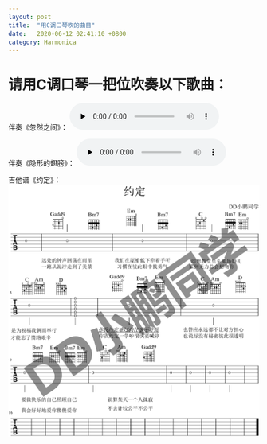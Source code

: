 ```yaml
---
layout: post
title:  "用C调口琴吹的曲目"
date:   2020-06-12 02:41:10 +0800
category: Harmonica
---
```


# 请用C调口琴一把位吹奏以下歌曲：

伴奏《忽然之间》：
<audio id="audio" controls="" preload="none"><source id="mp3" src="https://onedrive.gimhoy.com/1drv/aHR0cHM6Ly8xZHJ2Lm1zL3UvcyFBb213UmVFb1J6XzNnc3BkTXlDZGVpcWM1X0ZFcHc/ZT12R0dzVHI=.mp3"></audio>

伴奏《隐形的翅膀》：
<audio id="audio" controls="" preload="none"><source id="mp3" src="https://onedrive.gimhoy.com/1drv/aHR0cHM6Ly8xZHJ2Lm1zL3UvcyFBb213UmVFb1J6XzNnc3R6Q0JEV2p3TzBLTGlNckE/ZT01cFpHYm0=.mp3"></audio>


吉他谱《约定》：
![avatar](https://github.com/dxp432/Cloud-disk/blob/master/img/%E7%BA%A6%E5%AE%9A%E5%90%89%E4%BB%96%E8%B0%B1.jpg?raw=true)